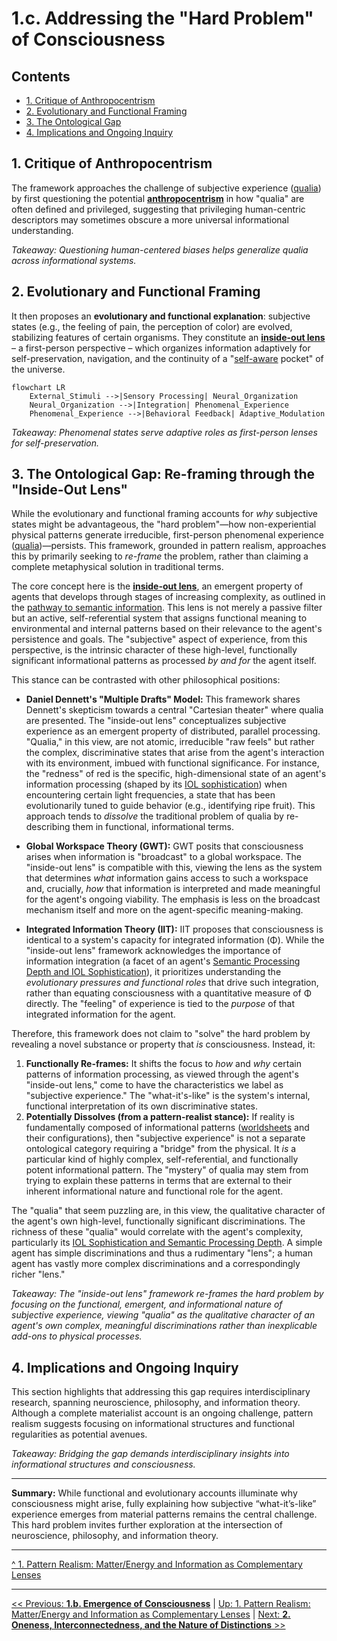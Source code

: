 # **1.c. Addressing the "Hard Problem" of Consciousness**

## Contents
- [1. Critique of Anthropocentrism](#1-critique-of-anthropocentrism)
- [2. Evolutionary and Functional Framing](#2-evolutionary-and-functional-framing)
- [3. The Ontological Gap](#3-the-ontological-gap)
- [4. Implications and Ongoing Inquiry](#4-implications-and-ongoing-inquiry)

## 1. Critique of Anthropocentrism
The framework approaches the challenge of subjective experience ([qualia](../glossary.md#qualia)) by first questioning the potential [**anthropocentrism**](../glossary.md#anthropocentrism) in how "qualia" are often defined and privileged, suggesting that privileging human-centric descriptors may sometimes obscure a more universal informational understanding.

*Takeaway: Questioning human-centered biases helps generalize qualia across informational systems.*

## 2. Evolutionary and Functional Framing
It then proposes an **evolutionary and functional explanation**: subjective states (e.g., the feeling of pain, the perception of color) are evolved, stabilizing features of certain organisms. They constitute an [**inside-out lens**](../glossary.md#inside-out-lens) – a first-person perspective – which organizes information adaptively for self-preservation, navigation, and the continuity of a "[self-aware](../glossary.md#self-awareness) pocket" of the universe.

```mermaid
flowchart LR
    External_Stimuli -->|Sensory Processing| Neural_Organization
    Neural_Organization -->|Integration| Phenomenal_Experience
    Phenomenal_Experience -->|Behavioral Feedback| Adaptive_Modulation
```

*Takeaway: Phenomenal states serve adaptive roles as first-person lenses for self-preservation.*

## 3. The Ontological Gap: Re-framing through the "Inside-Out Lens"

While the evolutionary and functional framing accounts for *why* subjective states might be advantageous, the "hard problem"—how non-experiential physical patterns generate irreducible, first-person phenomenal experience ([qualia](../glossary.md#qualia))—persists. This framework, grounded in pattern realism, approaches this by primarily seeking to *re-frame* the problem, rather than claiming a complete metaphysical solution in traditional terms.

The core concept here is the [**inside-out lens**](../glossary.md#inside-out-lens), an emergent property of agents that develops through stages of increasing complexity, as outlined in the [pathway to semantic information](1a-pathway-emergence.md). This lens is not merely a passive filter but an active, self-referential system that assigns functional meaning to environmental and internal patterns based on their relevance to the agent's persistence and goals. The "subjective" aspect of experience, from this perspective, is the intrinsic character of these high-level, functionally significant informational patterns as processed *by and for* the agent itself.

This stance can be contrasted with other philosophical positions:

-   **Daniel Dennett's "Multiple Drafts" Model:** This framework shares Dennett's skepticism towards a central "Cartesian theater" where qualia are presented. The "inside-out lens" conceptualizes subjective experience as an emergent property of distributed, parallel processing. "Qualia," in this view, are not atomic, irreducible "raw feels" but rather the complex, discriminative states that arise from the agent's interaction with its environment, imbued with functional significance. For instance, the "redness" of red is the specific, high-dimensional state of an agent's information processing (shaped by its [IOL sophistication](../03-agents-as-information-processors/3d-agent-complexity-assessment-protocol.md#2-inside-out-lens-sophistication-iol---0-25-points)) when encountering certain light frequencies, a state that has been evolutionarily tuned to guide behavior (e.g., identifying ripe fruit). This approach tends to *dissolve* the traditional problem of qualia by re-describing them in functional, informational terms.

-   **Global Workspace Theory (GWT):** GWT posits that consciousness arises when information is "broadcast" to a global workspace. The "inside-out lens" is compatible with this, viewing the lens as the system that determines *what* information gains access to such a workspace and, crucially, *how* that information is interpreted and made meaningful for the agent's ongoing viability. The emphasis is less on the broadcast mechanism itself and more on the agent-specific meaning-making.

-   **Integrated Information Theory (IIT):** IIT proposes that consciousness is identical to a system's capacity for integrated information (Φ). While the "inside-out lens" framework acknowledges the importance of information integration (a facet of an agent's [Semantic Processing Depth and IOL Sophistication](../03-agents-as-information-processors/3d-agent-complexity-assessment-protocol.md)), it prioritizes understanding the *evolutionary pressures and functional roles* that drive such integration, rather than equating consciousness with a quantitative measure of Φ directly. The "feeling" of experience is tied to the *purpose* of that integrated information for the agent.

Therefore, this framework does not claim to "solve" the hard problem by revealing a novel substance or property that *is* consciousness. Instead, it:
1.  **Functionally Re-frames:** It shifts the focus to *how* and *why* certain patterns of information processing, as viewed through the agent's "inside-out lens," come to have the characteristics we label as "subjective experience." The "what-it's-like" is the system's internal, functional interpretation of its own discriminative states.
2.  **Potentially Dissolves (from a pattern-realist stance):** If reality is fundamentally composed of informational patterns ([worldsheets](../glossary.md#worldsheet) and their configurations), then "subjective experience" is not a separate ontological category requiring a "bridge" from the physical. It *is* a particular kind of highly complex, self-referential, and functionally potent informational pattern. The "mystery" of qualia may stem from trying to explain these patterns in terms that are external to their inherent informational nature and functional role for the agent.

The "qualia" that seem puzzling are, in this view, the qualitative character of the agent's own high-level, functionally significant discriminations. The richness of these "qualia" would correlate with the agent's complexity, particularly its [IOL Sophistication and Semantic Processing Depth](../03-agents-as-information-processors/3d-agent-complexity-assessment-protocol.md). A simple agent has simple discriminations and thus a rudimentary "lens"; a human agent has vastly more complex discriminations and a correspondingly richer "lens."

*Takeaway: The "inside-out lens" framework re-frames the hard problem by focusing on the functional, emergent, and informational nature of subjective experience, viewing "qualia" as the qualitative character of an agent's own complex, meaningful discriminations rather than inexplicable add-ons to physical processes.*

## 4. Implications and Ongoing Inquiry
This section highlights that addressing this gap requires interdisciplinary research, spanning neuroscience, philosophy, and information theory. Although a complete materialist account is an ongoing challenge, pattern realism suggests focusing on informational structures and functional regularities as potential avenues.

*Takeaway: Bridging the gap demands interdisciplinary insights into informational structures and consciousness.*

---

**Summary:** While functional and evolutionary accounts illuminate why consciousness might arise, fully explaining how subjective “what-it’s-like” experience emerges from material patterns remains the central challenge. This hard problem invites further exploration at the intersection of neuroscience, philosophy, and information theory.

---

[^ 1. Pattern Realism: Matter/Energy and Information as Complementary Lenses](1-pattern-realism.md)

---
[<< Previous: **1.b. Emergence of Consciousness**](1b-emergence-of-consciousness.md) | [Up: 1. Pattern Realism: Matter/Energy and Information as Complementary Lenses](1-pattern-realism.md) | [Next: **2. Oneness, Interconnectedness, and the Nature of Distinctions** >>](../02-oneness-interconnectedness/2-oneness-interconnectedness.md)
